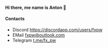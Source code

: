 #### Hi there, me name is Anton 👋

<!--![fxpw's Github stats](https://github-readme-stats.vercel.app/api?username=fxpw&show_icons=true&theme=highcontrast)-->
<!--[![](https://github.com/fxpw/fxpw/blob/main/img/T-RexChromeDinoGame.gif)](https://chromedino.com)-->
#### Contacts
 - Discord https://discordapp.com/users/fxpw
 - EMail fxpw@outlook.com
 - Telegram [t.me/fx_pw](https://t.me/fx_pw)
